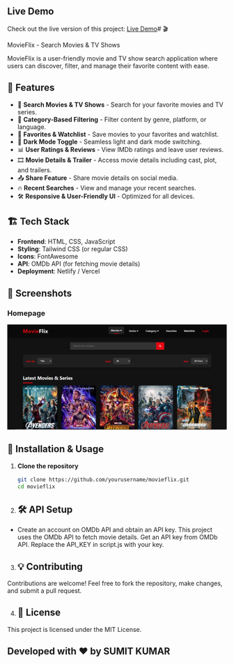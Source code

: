 ## Live Demo
Check out the live version of this project: [Live Demo](https://sumit1003.github.io/Movies-Finder-app/)# 🎬 


MovieFlix - Search Movies & TV Shows

MovieFlix is a user-friendly movie and TV show search application where users can discover, filter, and manage their favorite content with ease.

## 📌 Features

- 🔎 **Search Movies & TV Shows** - Search for your favorite movies and TV series.
- 📂 **Category-Based Filtering** - Filter content by genre, platform, or language.
- 🌟 **Favorites & Watchlist** - Save movies to your favorites and watchlist.
- 🌙 **Dark Mode Toggle** - Seamless light and dark mode switching.
- 📊 **User Ratings & Reviews** - View IMDb ratings and leave user reviews.
- 🎞️ **Movie Details & Trailer** - Access movie details including cast, plot, and trailers.
- 📤 **Share Feature** - Share movie details on social media.
- 🔥 **Recent Searches** - View and manage your recent searches.
- 🛠️ **Responsive & User-Friendly UI** - Optimized for all devices.

## 🏗️ Tech Stack

- **Frontend**: HTML, CSS, JavaScript
- **Styling**: Tailwind CSS (or regular CSS)
- **Icons**: FontAwesome
- **API**: OMDb API (for fetching movie details)
- **Deployment**: Netlify / Vercel

## 📸 Screenshots

### Homepage
![Homepage Screenshot](assets/home.png)


## 🚀 Installation & Usage

1. **Clone the repository**
   ```bash
   git clone https://github.com/yourusername/movieflix.git
   cd movieflix


2. ## 🛠️ API Setup
- Create an account on OMDb API and obtain an API key.
This project uses the OMDb API to fetch movie details.
Get an API key from OMDb API.
Replace the API_KEY in script.js with your key.


3. ## 💡 Contributing
Contributions are welcome! Feel free to fork the repository, make changes, and submit a pull request.

4. ## 📜 License
This project is licensed under the MIT License.


## Developed with ❤️ by SUMIT KUMAR




